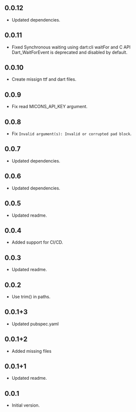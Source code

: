 ## 0.0.12
- Updated dependencies.

## 0.0.11
- Fixed Synchronous waiting using dart:cli waitFor and C API Dart_WaitForEvent is deprecated and disabled by default.

## 0.0.10
- Create missign ttf and dart files.

## 0.0.9
- Fix read MICONS_API_KEY argument.

## 0.0.8
- Fix `Invalid argument(s): Invalid or corrupted pad block`.

## 0.0.7
- Updated dependencies.

## 0.0.6
- Updated dependencies.

## 0.0.5
- Updated readme.

## 0.0.4
- Added support for CI/CD.
## 0.0.3
- Updated readme.
## 0.0.2
- Use trim() in paths.
## 0.0.1+3
- Updated pubspec.yaml
## 0.0.1+2
- Added missing files
## 0.0.1+1
- Updated readme.

## 0.0.1
- Initial version.

